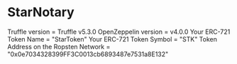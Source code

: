 # StarNotary

Truffle version = Truffle v5.3.0
OpenZeppelin version = v4.0.0
Your ERC-721 Token Name = "StarToken"
Your ERC-721 Token Symbol = "STK"
Token Address on the Ropsten Network = "0x0e7034328399FF3C0013cb6893487e7531a8E132"
